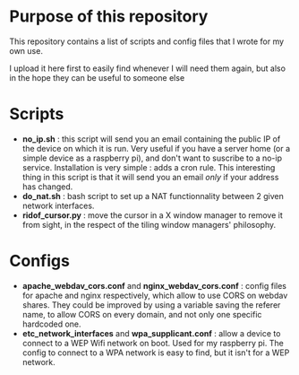 # Purpose of this repository

This repository contains a list of scripts and config files that I wrote for my own use.

I upload it here first to easily find whenever I will need them again, but also in the hope they can be useful to someone else

# Scripts

   * __no_ip.sh__ : this script will send you an email containing the public IP of the device on which it is run. Very useful if you have a server home (or a simple device as a raspberry pi), and don't want to suscribe to a no-ip service. Installation is very simple : adds a cron rule. This interesting thing in this script is that it will send you an email *only* if your address has changed.
   * __do_nat.sh__ : bash script to set up a NAT functionnality between 2 given network interfaces.
   * __ridof_cursor.py__ : move the cursor in a X window manager to remove it from sight, in the respect of the tiling window managers' philosophy.

# Configs

   * __apache_webdav_cors.conf__ and __nginx_webdav_cors.conf__ : config files for apache and nginx respectively, which allow to use CORS on webdav shares. They could be improved by using a variable saving the referer name, to allow CORS on every domain, and not only one specific hardcoded one.
   * __etc_network_interfaces__ and __wpa_supplicant.conf__ : allow a device to connect to a WEP Wifi network on boot. Used for my raspberry pi. The config to connect to a WPA network is easy to find, but it isn't for a WEP network.
